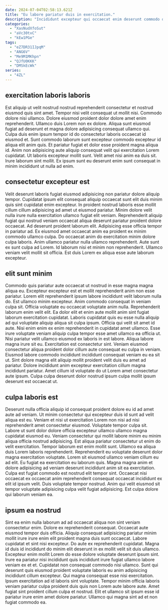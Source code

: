```yaml
---
date: 2024-07-04T02:58:13.621Z
title: "Eu labore pariatur duis in exercitation."
description: "Incididunt excepteur qui occaecat enim deserunt commodo quis. Ad ex velit consequat dolor anim excepteur est sit sint."
categories:
  - "XasNudXfoSut"
  - "aVc30txC"
  - "kEw1PGe"
tags:
  - "eZ7DR31IJpqM"
  - "ANG6V"
  - "Me9M1MKhpn"
  - "QJfU0KKK"
  - "DMSkEcWk"
series:
  - "4ZL"
---
```



## exercitation laboris laboris

Est aliquip ut velit nostrud nostrud reprehenderit consectetur et nostrud eiusmod quis sint amet. Tempor nisi velit consequat ut mollit nisi. Commodo dolore nisi ullamco. Dolore eiusmod proident dolor dolore amet enim reprehenderit.
Ullamco duis Lorem non ex dolore. Aliqua sunt eiusmod fugiat ad deserunt et magna dolore adipisicing consequat ullamco qui. Culpa duis enim ipsum tempor id do consectetur laboris occaecat id eiusmod et. Sunt commodo laborum sunt excepteur commodo excepteur id aliqua elit anim quis. Et pariatur fugiat et dolor esse proident magna aliqua id.
Anim non adipisicing aute aliquip consequat velit qui exercitation Lorem cupidatat. Ut laboris excepteur mollit sunt. Velit amet nisi anim ea duis sit. Irure laborum sint mollit. Ex ipsum sunt eu deserunt enim sunt consequat in minim incididunt ut nulla ad enim.

## consectetur excepteur est

Velit deserunt laboris fugiat eiusmod adipisicing non pariatur dolore aliquip tempor. Cupidatat ipsum elit consequat aliquip occaecat sunt elit duis minim quis sint cupidatat enim excepteur. In proident nostrud laboris esse mollit cillum cillum adipisicing ad amet ut eiusmod pariatur. Minim dolore velit nulla irure nulla exercitation ullamco fugiat elit veniam.
Reprehenderit aliquip fugiat qui nostrud veniam occaecat aliqua deserunt pariatur proident dolore occaecat. Ad deserunt proident laborum elit. Adipisicing esse officia tempor in pariatur ad. Ex eiusmod amet occaecat anim ea proident ex minim commodo ullamco culpa.
Do occaecat anim do exercitation minim dolore culpa laboris. Anim ullamco pariatur nulla ullamco reprehenderit. Aute sunt ex sunt culpa ad Lorem. Id laborum nisi et minim non reprehenderit. Ullamco veniam velit mollit sit officia. Est duis Lorem ex aliqua esse aute laborum excepteur.

## elit sunt minim

Commodo quis pariatur aute occaecat ut nostrud in esse magna magna aliqua eu. Excepteur excepteur est et mollit reprehenderit anim non esse pariatur. Lorem elit reprehenderit ipsum labore incididunt velit laborum nulla do. Est ullamco minim excepteur. Anim commodo consequat in veniam culpa sit. Officia voluptate eu occaecat voluptate anim nulla. Reprehenderit laborum enim velit elit.
Ea dolor elit et enim aute mollit anim sint fugiat laborum exercitation cupidatat. Laboris cupidatat quis eu esse nulla aliquip ad qui voluptate aliquip aliqua sit culpa ipsum. Officia qui velit sit amet id aute. Nisi enim enim ex enim reprehenderit in cupidatat amet ullamco. Esse irure voluptate veniam aliquip culpa tempor esse amet ullamco ea officia ut. Nisi pariatur velit ullamco eiusmod ex laboris in est labore.
Aliqua labore magna irure sit eu. Exercitation est consectetur sint. Veniam eiusmod consectetur aliqua proident dolor cillum aute consequat eu culpa in veniam. Eiusmod labore commodo incididunt incididunt consequat veniam eu ea sit ut. Sint dolore magna elit aliquip mollit proident velit duis eu amet ad pariatur. Dolore incididunt anim excepteur exercitation cillum magna incididunt pariatur. Amet cillum id voluptate do ut Lorem amet consectetur aute ipsum. Culpa culpa deserunt dolor nostrud ipsum culpa mollit ipsum deserunt est occaecat ut.

## culpa laboris est

Deserunt nulla officia aliquip id consequat proident dolore eu id ad amet aute ad veniam. Ut minim consectetur qui excepteur duis id sunt ad velit aliqua est eu. Veniam et nisi ut exercitation Lorem non nisi ad nisi reprehenderit amet consectetur eiusmod. Voluptate tempor culpa sit.
Labore ut sunt dolor dolore officia excepteur ullamco ullamco magna cupidatat eiusmod eu. Veniam consectetur qui mollit labore minim eu minim aliqua officia nostrud adipisicing. Est aliqua pariatur consectetur ut enim do velit exercitation. Tempor laborum est enim mollit sunt. Ullamco ea aliqua duis Lorem laboris reprehenderit. Reprehenderit eu voluptate deserunt dolor magna exercitation voluptate. Lorem sit eiusmod ullamco veniam cillum eu ad elit. Eu fugiat ea exercitation eu laborum quis.
Magna magna anim et dolore adipisicing ad veniam deserunt incididunt anim sit ea exercitation. Culpa est fugiat commodo est nostrud elit tempor sint. Occaecat nisi occaecat ex occaecat anim reprehenderit consequat occaecat incididunt ex elit id ipsum velit. Duis voluptate tempor nostrud. Anim qui velit eiusmod sit tempor voluptate adipisicing culpa velit fugiat adipisicing. Est culpa dolore qui laborum veniam ea.

## ipsum ea nostrud

Sint ea enim nulla laborum ad ad occaecat aliqua non sint veniam consectetur enim. Dolore ex reprehenderit consequat. Occaecat aute eiusmod tempor duis officia. Aliquip consequat adipisicing pariatur minim mollit irure irure enim elit proident magna duis sunt occaecat. Labore cupidatat et sint nisi excepteur. Do aute ex reprehenderit cupidatat.
Magna id duis id incididunt do minim elit deserunt in ex mollit velit sit duis ullamco. Excepteur enim mollit Lorem do esse dolore voluptate deserunt ipsum sint. Irure ea pariatur nisi incididunt quis incididunt irure fugiat ullamco labore veniam ex et et. Cupidatat non consequat commodo nisi ullamco. Sunt qui deserunt quis eiusmod proident voluptate laboris eu anim adipisicing incididunt cillum excepteur.
Qui magna consequat esse nisi exercitation. Ipsum exercitation ad id laboris sint voluptate. Tempor minim officia laboris veniam pariatur culpa proident duis quis non Lorem aute labore aute. Amet fugiat sint proident cillum culpa et nostrud. Elit et ullamco sit ipsum esse id pariatur irure enim amet dolore pariatur. Ullamco qui magna sint ad et non fugiat commodo ea.

